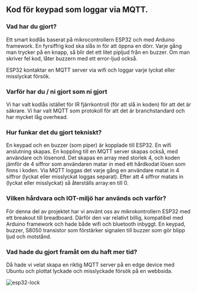 ## Kod för keypad som loggar via MQTT.

### Vad har du gjort?
Ett smart kodlås baserat på mikrocontrollern ESP32 och med Arduino framework.
En fyrsiffrig kod ska slås in för att öppna en dörr.
Varje gång man trycker på en knapp, så blir det ett litet pipljud från en buzzer.
Om man skriver fel kod, låter buzzern med ett error-ljud också.

ESP32 kontaktar en MQTT server via wifi och loggar varje lyckat eller misslyckat försök.

### Varför har du / ni gjort som ni gjort
Vi har valt kodlås istället för IR fjärrkontroll (för att slå in koden) för att det är säkrare.
Vi har valt MQTT som protokoll för att det är branchstandard och har mycket låg overhead.

### Hur funkar det du gjort tekniskt?
En keypad och en buzzer (som piper) är kopplade till ESP32.
En wifi anslutning skapas.
En koppling till en MQTT server skapas också, med användare och lösenord.
Det skapas en array med storlek 4, och koden jämför de 4 siffror som användaren matar in med ett hårdkodat lösen som finns i koden.
Via MQTT loggas det varje gång en användare matat in 4 siffror (lyckat eller misslyckat loggas separat).
Efter att 4 siffror matats in (lyckat eller misslyckat) så återställs array:en till 0.

### Vilken hårdvara och IOT-miljö har används och varför?
För denna del av projektet har vi använt oss av mikrokontrollern ESP32 med ett breakout till breadboard.
Därför den var relativt billig, kompatibel med Arduino framework och hade både wifi och bluetooth inbyggt.
En keypad, buzzer, S8050 transistor som förstärker signalen till buzzer som gör blipp ljud och motstånd.

### Vad hade du gjort framåt om du haft mer tid?
Då hade vi velat skapa en riktig MQTT server på en edge device med Ubuntu och plottat lyckade och misslyckade försök på en webbsida.

![esp32-lock](https://user-images.githubusercontent.com/7149573/213385744-56d6e3db-6da7-4db9-b37e-e6129fb47b0c.png)
